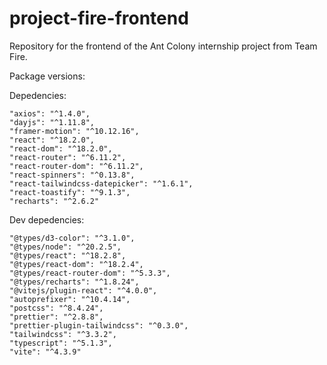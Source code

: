 # project-fire-frontend

Repository for the frontend of the Ant Colony internship project from Team Fire.

Package versions:

Depedencies:

    "axios": "^1.4.0",
    "dayjs": "^1.11.8",
    "framer-motion": "^10.12.16",
    "react": "^18.2.0",
    "react-dom": "^18.2.0",
    "react-router": "^6.11.2",
    "react-router-dom": "^6.11.2",
    "react-spinners": "^0.13.8",
    "react-tailwindcss-datepicker": "^1.6.1",
    "react-toastify": "^9.1.3",
    "recharts": "^2.6.2"

Dev depedencies:

    "@types/d3-color": "^3.1.0",
    "@types/node": "^20.2.5",
    "@types/react": "^18.2.8",
    "@types/react-dom": "^18.2.4",
    "@types/react-router-dom": "^5.3.3",
    "@types/recharts": "^1.8.24",
    "@vitejs/plugin-react": "^4.0.0",
    "autoprefixer": "^10.4.14",
    "postcss": "^8.4.24",
    "prettier": "^2.8.8",
    "prettier-plugin-tailwindcss": "^0.3.0",
    "tailwindcss": "^3.3.2",
    "typescript": "^5.1.3",
    "vite": "^4.3.9"

